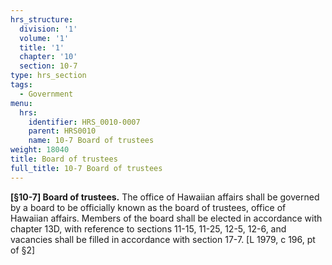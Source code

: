 ```yaml
---
hrs_structure:
  division: '1'
  volume: '1'
  title: '1'
  chapter: '10'
  section: 10-7
type: hrs_section
tags:
  - Government
menu:
  hrs:
    identifier: HRS_0010-0007
    parent: HRS0010
    name: 10-7 Board of trustees
weight: 18040
title: Board of trustees
full_title: 10-7 Board of trustees
---
```

**[§10-7] Board of trustees.** The office of Hawaiian affairs shall be governed by a board to be officially known as the board of trustees, office of Hawaiian affairs. Members of the board shall be elected in accordance with chapter 13D, with reference to sections 11-15, 11-25, 12-5, 12-6, and vacancies shall be filled in accordance with section 17-7\. [L 1979, c 196, pt of §2]